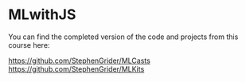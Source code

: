 # MLwithJS

You can find the completed version of the code and projects from this course here:

https://github.com/StephenGrider/MLCasts
https://github.com/StephenGrider/MLKits